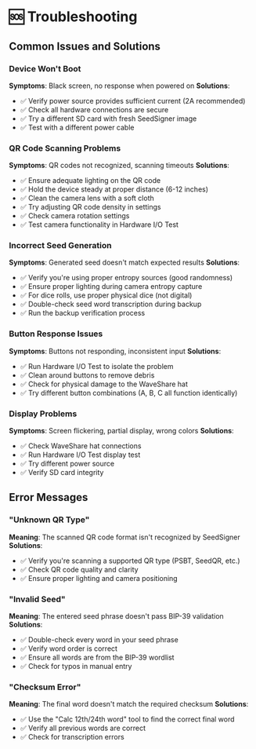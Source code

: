 # 🆘 Troubleshooting

## Common Issues and Solutions

### Device Won't Boot

**Symptoms**: Black screen, no response when powered on
**Solutions**:

- ✅ Verify power source provides sufficient current (2A recommended)
- ✅ Check all hardware connections are secure
- ✅ Try a different SD card with fresh SeedSigner image
- ✅ Test with a different power cable

### QR Code Scanning Problems

**Symptoms**: QR codes not recognized, scanning timeouts
**Solutions**:

- ✅ Ensure adequate lighting on the QR code
- ✅ Hold the device steady at proper distance (6-12 inches)
- ✅ Clean the camera lens with a soft cloth
- ✅ Try adjusting QR code density in settings
- ✅ Check camera rotation settings
- ✅ Test camera functionality in Hardware I/O Test

### Incorrect Seed Generation

**Symptoms**: Generated seed doesn't match expected results
**Solutions**:

- ✅ Verify you're using proper entropy sources (good randomness)
- ✅ Ensure proper lighting during camera entropy capture
- ✅ For dice rolls, use proper physical dice (not digital)
- ✅ Double-check seed word transcription during backup
- ✅ Run the backup verification process

### Button Response Issues

**Symptoms**: Buttons not responding, inconsistent input
**Solutions**:

- ✅ Run Hardware I/O Test to isolate the problem
- ✅ Clean around buttons to remove debris
- ✅ Check for physical damage to the WaveShare hat
- ✅ Try different button combinations (A, B, C all function identically)

### Display Problems

**Symptoms**: Screen flickering, partial display, wrong colors
**Solutions**:

- ✅ Check WaveShare hat connections
- ✅ Run Hardware I/O Test display test
- ✅ Try different power source
- ✅ Verify SD card integrity

## Error Messages

### "Unknown QR Type"

**Meaning**: The scanned QR code format isn't recognized by SeedSigner
**Solutions**:

- ✅ Verify you're scanning a supported QR type (PSBT, SeedQR, etc.)
- ✅ Check QR code quality and clarity
- ✅ Ensure proper lighting and camera positioning

### "Invalid Seed"

**Meaning**: The entered seed phrase doesn't pass BIP-39 validation
**Solutions**:

- ✅ Double-check every word in your seed phrase
- ✅ Verify word order is correct
- ✅ Ensure all words are from the BIP-39 wordlist
- ✅ Check for typos in manual entry

### "Checksum Error"

**Meaning**: The final word doesn't match the required checksum
**Solutions**:

- ✅ Use the "Calc 12th/24th word" tool to find the correct final word
- ✅ Verify all previous words are correct
- ✅ Check for transcription errors
